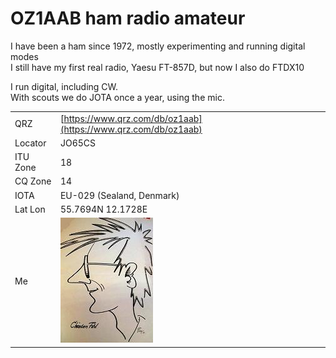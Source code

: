 # OZ1AAB ham radio amateur

I have been a ham since 1972, mostly experimenting and running digital modes  
I still have my first real radio, Yaesu FT-857D, but now I also do FTDX10  

I run digital, including CW.  
With scouts we do JOTA once a year, using the mic.  

|||
|---|---|
|QRZ| [https://www.qrz.com/db/oz1aab](https://www.qrz.com/db/oz1aab)|
|Locator|JO65CS|
|ITU Zone|18|
|CQ Zone|14|
|IOTA|EU-029 (Sealand, Denmark)|
|Lat Lon|55.7694N 12.1728E|
|Me|![me](/picts/Fihl.jpg)|
